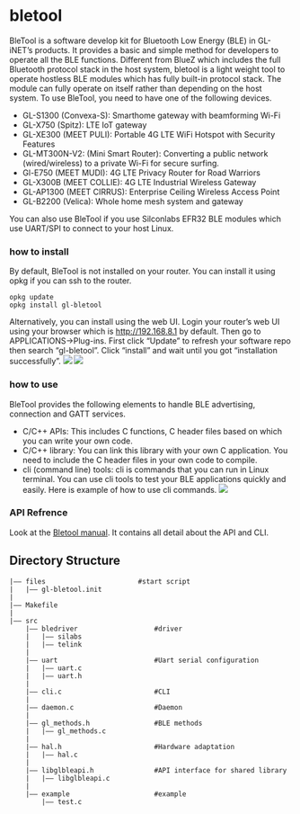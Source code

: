 # bletool
BleTool is a software develop kit for Bluetooth Low Energy (BLE) in GL-iNET’s products. It provides a basic and simple method for developers to operate all the BLE functions. 
Different from BlueZ which includes the full Bluetooth protocol stack in the host system, bletool is a light weight tool to operate hostless BLE modules which has fully built-in protocol stack. The module can fully operate on itself rather than depending on the host system.
To use BleTool, you need to have one of the following devices. 

- GL-S1300 (Convexa-S): Smarthome gateway with beamforming Wi-Fi
- GL-X750 (Spitz): LTE IoT gateway
- GL-XE300 (MEET PULI): Portable 4G LTE WiFi Hotspot with Security Features
- GL-MT300N-V2: (Mini Smart Router): Converting a public network (wired/wireless) to a private Wi-Fi for secure surfing.
- Gl-E750 (MEET MUDI): 4G LTE Privacy Router for Road Warriors
- GL-X300B (MEET COLLIE): 4G LTE Industrial Wireless Gateway
- GL-AP1300 (MEET CIRRUS): Enterprise Ceiling Wireless Access Point
- GL-B2200 (Velica): Whole home mesh system and gateway

You can also use BleTool if you use Silconlabs EFR32 BLE modules which use UART/SPI to connect to your host Linux.
### how to install 
By default, BleTool is not installed on your router. You can install it using opkg if you can ssh to the router.
```
opkg update
opkg install gl-bletool
```
Alternatively, you can install using the web UI. Login your router’s web UI using your browser which is http://192.168.8.1 by default. Then go to APPLICATIONS->Plug-ins. First click “Update” to refresh your software repo then search “gl-bletool”. Click “install” and wait until you got “installation successfully”.
![](https://github.com/gl-inet/bletool/blob/master/src/docs/installipk.png)
![](https://github.com/gl-inet/bletool/blob/master/src/docs/installsuccessful.png)
### how to use
BleTool provides the following elements to handle BLE advertising, connection and GATT services.
- C/C++ APIs: This includes C functions, C header files based on which you can write your own code.
- C/C++ library: You can link this library with your own C application. You need to include the C header files in your own code to compile. 
- cli (command line) tools: cli is commands that you can run in Linux terminal. You can use cli tools to test your BLE applications quickly and easily.
Here is example of how to use cli commands.
![](https://github.com/gl-inet/bletool/blob/master/src/docs/openwrt.png)
### API Refrence
Look at the [Bletool manual](https://github.com/gl-inet/bletool/blob/master/src/docs/BLETOOL%20Commands%20Manual_V0.5.pdf). It contains all detail about the API and CLI.

## Directory Structure
```
|—— files                       #start script
|   |—— gl-bletool.init
|
|—— Makefile
|
|—— src
    |—— bledriver                   #driver
    |   |—— silabs                  
    |   |—— telink                  
    |
    |—— uart                        #Uart serial configuration
    |   |—— uart.c
    |   |—— uart.h
    |
    |—— cli.c                       #CLI
    |
    |—— daemon.c                    #Daemon
    |
    |—— gl_methods.h                #BLE methods
    |   |—— gl_methods.c
    |
    |—— hal.h                       #Hardware adaptation
    |   |—— hal.c
    |
    |—— libglbleapi.h               #API interface for shared library
    |   |—— libglbleapi.c
    |
    |—— example                     #example
        |—— test.c 
                 
```
